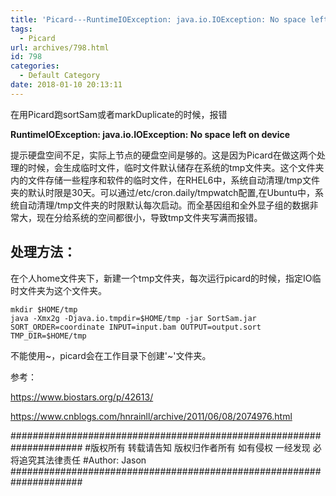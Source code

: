 ```yaml
---
title: 'Picard---RuntimeIOException: java.io.IOException: No space left on device'
tags:
  - Picard
url: archives/798.html
id: 798
categories:
  - Default Category
date: 2018-01-10 20:13:11
---
```


在用Picard跑sortSam或者markDuplicate的时候，报错

**RuntimeIOException: java.io.IOException: No space left on device**

提示硬盘空间不足，实际上节点的硬盘空间是够的。这是因为Picard在做这两个处理的时候，会生成临时文件，临时文件默认储存在系统的tmp文件夹。这个文件夹内的文件存储一些程序和软件的临时文件，在RHEL6中，系统自动清理/tmp文件夹的默认时限是30天。可以通过/etc/cron.daily/tmpwatch配置,在Ubuntu中，系统自动清理/tmp文件夹的时限默认每次启动。而全基因组和全外显子组的数据非常大，现在分给系统的空间都很小，导致tmp文件夹写满而报错。

## **处理方法：**

在个人home文件夹下，新建一个tmp文件夹，每次运行picard的时候，指定IO临时文件夹为这个文件夹。

```
mkdir $HOME/tmp
java -Xmx2g -Djava.io.tmpdir=$HOME/tmp -jar SortSam.jar SORT_ORDER=coordinate INPUT=input.bam OUTPUT=output.sort TMP_DIR=$HOME/tmp
```


不能使用~，picard会在工作目录下创建'~'文件夹。

参考：

https://www.biostars.org/p/42613/

https://www.cnblogs.com/hnrainll/archive/2011/06/08/2074976.html

\#####################################################################
\#版权所有 转载请告知 版权归作者所有 如有侵权 一经发现 必将追究其法律责任
\#Author: Jason
\#####################################################################